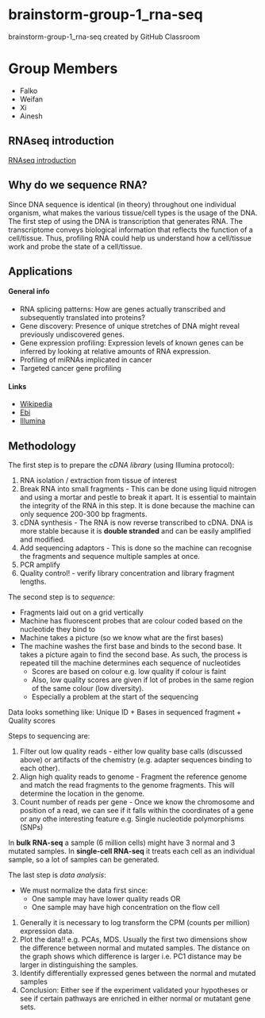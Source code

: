 # brainstorm-group-1_rna-seq
brainstorm-group-1_rna-seq created by GitHub Classroom

# Group Members

* Falko
* Weifan
* Xi
* Ainesh

## RNAseq introduction
[RNAseq introduction](https://prezi.com/view/4Xsw1r6RbN8kvAiNyKqZ)

## Why do we sequence RNA? 
Since DNA sequence is identical (in theory) throughout one individual organism, what makes the various tissue/cell types is the usage of the DNA. The first step of using the DNA is transcription that generates RNA. The transcriptome conveys biological information that reflects the function of a cell/tissue. Thus, profiling RNA could help us understand how a cell/tissue work and probe the state of a cell/tissue.
## Applications

#### General info
* RNA splicing patterns: How are genes actually transcribed and subsequently translated into proteins?
* Gene discovery: Presence of unique stretches of DNA might reveal previously undiscovered genes.
* Gene expression profiling: Expression levels of known genes can be inferred by looking at relative amounts of RNA expression.
* Profiling of miRNAs implicated in cancer
* Targeted cancer gene profiling

#### Links
* [Wikipedia](https://en.wikipedia.org/wiki/RNA-Seq)
* [Ebi](https://www.ebi.ac.uk/training/online/course/functional-genomics-ii-common-technologies-and-data-analysis-methods/applications-rna-seq)
* [Illumina](https://www.illumina.com/areas-of-interest/cancer/research/sequencing-methods/cancer-rna-seq.html)

## Methodology

The first step is to prepare the _cDNA library_ (using Illumina protocol):

1. RNA isolation / extraction from tissue of interest
2. Break RNA into small fragments - This can be done using liquid nitrogen and using a mortar and pestle to break it apart. It is essential to maintain the integrity of the RNA in this step. It is done because the machine can only sequence 200-300 bp fragments.
3. cDNA synthesis - The RNA is now reverse transcribed to cDNA. DNA is more stable because it is **double stranded** and can be easily amplified and modified.
4. Add sequencing adaptors - This is done so the machine can recognise the fragments and sequence multiple samples at once.
5. PCR amplify
6. Quality control! - verify library concentration and library fragment lengths.


The second step is to _sequence_:

* Fragments laid out on a grid vertically
* Machine has fluorescent probes that are colour coded based on the nucleotide they bind to
* Machine takes a picture (so we know what are the first bases)
* The machine washes the first base and binds to the second base. It takes a picture again to find the second base. As such, the process is repeated till the machine determines each sequence of nucleotides
	* Scores are based on colour e.g. low quality if colour is faint
	* Also, low quality scores are given if lot of probes in the same region of the same colour (low diversity). 
	* Especially a problem at the start of the sequencing


Data looks something like: Unique ID + Bases in sequenced fragment + Quality scores

Steps to sequencing are:

1. Filter out low quality reads - either low quality base calls (discussed above) or artifacts of the chemistry (e.g. adapter sequences binding to each other).
2. Align high quality reads to genome - Fragment the reference genome and match the read fragments to the genome fragments. This will determine the location in the genome.
3. Count number of reads per gene - Once we know the chromosome and position of a read, we can see if it falls within the coordinates of a gene or any othe interesting feature e.g. Single nucleotide polymorphisms (SNPs)

In **bulk RNA-seq** a sample (6 million cells) might have 3 normal and 3 mutated samples.
In **single-cell RNA-seq** it treats each cell as an individual sample, so a lot of samples can be generated.


The last step is _data analysis_:

* We must normalize the data first since:
	* One sample may have lower quality reads OR
	* One sample may have high concentration on the flow cell

1. Generally it is necessary to log transform the CPM (counts per million) expression data.
2. Plot the data!! e.g. PCAs, MDS. Usually the first two dimensions show the difference between normal and mutated samples. The distance on the graph shows which difference is larger i.e. PC1 distance may be larger in distinguishing the samples.
3. Identify differentially expressed genes between the normal and mutated samples
4. Conclusion: Either see if the experiment validated your hypotheses or see if certain pathways are enriched in either normal or mutatant gene sets.






